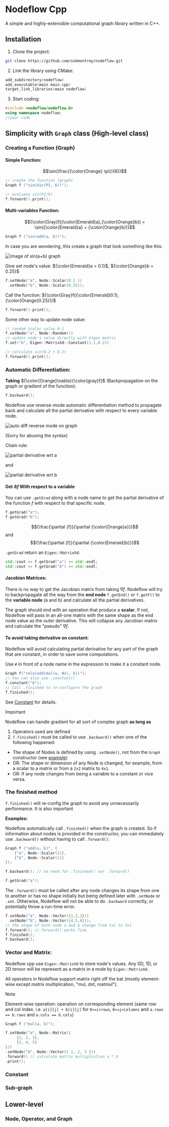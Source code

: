 # Nodeflow Cpp
A simple and highly-extensible computational graph library written in C++.

## Installation 

1. Clone the project:

```bash
git clone https://github.com/sokmontrey/nodeflow.git
```

2. Link the library using CMake:

```cpp
add_subdirectory(nodeflow)
add_executable(main main.cpp)
target_link_libraries(main nodeflow)
```

3. Start coding:

```cpp
#include <nodeflow/nodeflow.h>
using namespace nodeflow;
//your code
```

## Simplicity with `Graph` class (High-level class)
### Creating a Function (Graph)
#### Simple Function:

$$\sin(\frac{{\color{Orange} \pi}}{6})$$

```cpp
// create the function (graph)
Graph f ("sin(div(PI, 6))");

// evaluate sin(PI/6)
f.forward().print();
```

#### Multi-variables Function:

$${\color{Gray}f({\color{Emerald}a},{\color{Orange}b}) = \sin({\color{Emerald}a} + {\color{Orange}b})}$$

```cpp
Graph f ("sin(add(a, b))");
```

In case you are wondering, this create a graph that look something like this:

![image of sin(a+b) graph](./img/1.png)

Give set node's value: ${\color{Emerald}a = 0.1}$,  ${\color{Orange}b = 0.25}$

```cpp
f.setNode("a", Node::Scalar(0.1 ))
 .setNode("b", Node::Scalar(0.25));
```

Call the function: ${\color{Gray}f({\color{Emerald}0.1},{\color{Orange}0.25})}$

```cpp
f.forward().print();
```

Some other way to update node value:

```cpp
// random scalar value 0-1
f.setNode("a", Node::Random()) 
// update node's value directly with eigen matrix
f.set("b", Eigen::MatrixXd::Constant(1,1,0.2))

// calculate sin(0.2 + 0.1)
f.forward().print();
```

### Automatic Differentiation:

**Taking** ${\color{Orange}\nabla}{\color{gray}f}$ (Backpropagation on the graph or gradient of the function):

```cpp
f.backward();
```

Nodeflow use reverse-mode automatic differentiation method to propagate back and calculate all the partial derivative with respect to every variable node.

![auto diff reverse mode on graph](./img/2.png)

(Sorry for abusing the syntax)

Chain rule:

![partial derivative wrt a](./img/3.png)

and

![partial derivative wrt b](./img/4.png)

#### Get $\partial f$  With respect to a variable

You can use `.getGrad` along with a node name to get the partial derivative of the function $f$ with respect to that specific node. 

```cpp
f.getGrad("a");
f.getGrad("b");
```

$${\frac{\partial {f}}{\partial {\color{Orange}a}}}$$ and $${\frac{\partial {f}}{\partial {\color{Emerald}b}}}$$

`.getGrad` return an `Eigen::MatrixXd`:

```cpp
std::cout << f.getGrad("a") << std::endl;
std::cout << f.getGrad("b") << std::endl;
```

#### Jacobian Matrices:
There is no way to get the Jacobian matrix from taking $\nabla f$. Nodeflow will try to backpropagate all the way from the **end node** `f.getEnd()` or `f.getF()` to the **variable node** (a and b) and calculate all the partial derivatives. 

The graph should end with an operation that produce a **scalar**. If not, Nodeflow will pass in an all-one matrix with the same shape as the end node value as the outer derivative. This will collapse any Jacobian matrix and calculate the "pseudo" $\nabla f$.

#### To avoid taking derivative on constant:
Nodeflow will avoid calculating partial derivative for any part of the graph that are constant, in order to save some computations.

Use `#` in front of a node name in the expression to make it a constant node. 

```cpp
Graph f("relu(add(mul(w, #x), b))");
// You can also use .constant()
f.constant("b");
// Call .finished to re-configure the graph
f.finished();
```

See [Constant](#constant) for details.

>[!IMPORTANT] 
> Nodeflow can handle gradient for all sort of complex graph **as long as**
> 1. Operators used are defined 
> 2. `f.finished()` must be called to use `.backward()` when one of the following happened:
> 	- The shape of Nodes is defined by using `.setNode()`, not from the `Graph` constructor (see [example](#the-finished-method))
> 	- OR: The shape or dimension of any Node is changed, for example, from a scalar to a matrix or from a `2x2` matrix to `4x1`.
> 	- OR: If any node changes from being a variable to a constant or vice versa.

### The finished method

`f.finished()` will re-config the graph to avoid any unnecessarily performance. It is also important 

**Examples:**

Nodeflow automatically call `.finished()` when the graph is created. So if information about nodes is provided in the constructor,  you can immediately use `.backward()` without having to call `.forward()`:

```cpp
Graph f ("add(a, b)", {
	{"a", Node::Scalar(1)},
	{"b", Node::Scalar(1)}
}); 

f.backward(); // no need for .finished() nor .forward()

f.getGrad("a");
```

The `.forward()` must be called after any node changes its shape from one to another or has no shape initially but being defined later with `.setNode` or `.set`. Otherwise, Nodeflow will not be able to do `.backward` correctly, or potentially throw a run-time error.

```cpp
f.setNode("a", Node::Vector({1,2,3}))
 .setNode("b", Node::Vector({4,5,6}));
// the shape of both node a and b change from 1x1 to 3x1
f.forward(); //.forward() works fine
f.finished();
f.backward();
```

### Vector and Matrix:
Nodeflow cpp use `Eigen::MatrixXd` to store node's values. Any 0D, 1D, or 2D tensor will be represent as a matrix in a node by `Eigen::MatrixXd`.

All operators in Nodeflow support matrix right off the bat (mostly element-wise except matrix multiplication, "mul, dot, matmul"). 

>[!Note]
>Element-wise operation: operation on corresponding element (same row and col index. i.e. `a[i][j] + b[i][j]` for `0<=i<rows`, `0<=j<columns` and `a.rows == b.rows` and `a.cols == b.cols`) 

```cpp
Graph f ("mul(a, b)");

f.setNode("a", Node::Matrix({
	 {1, 2, 3},
	 {3, 4, 5}
}))
.setNode("b", Node::Vector({ 1, 2, 3 }))
.forward() // calculate matrix multiplcation a * b
.print();
```

### Constant

### Sub-graph

## Lower-level 
### Node, Operator, and Graph
